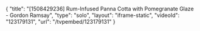 {
    "title": "[1508429236] Rum-Infused Panna Cotta with Pomegranate Glaze - Gordon Ramsay",
    "type": "solo",
    "layout": "iframe-static",
    "videoId": "123179131",
    "url": "\/tvpembed\/123179131"
}